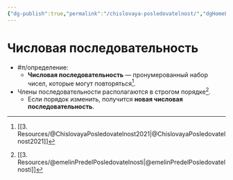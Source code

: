 ```yaml
---
{"dg-publish":true,"permalink":"/chislovaya-posledovatelnost/","dgHomeLink":true,"dgPassFrontmatter":false,"dgShowLocalGraph":true,"dgShowBacklinks":true}
---
```



# Числовая последовательность

- #π/определение:
	- **Числовая последовательность** — пронумерованный набор чисел, которые могут повторяться[^1].
- Члены последовательности располагаются в строгом порядке[^2].
	- Если порядок изменить, получится **новая числовая последовательность**. 

[^1]: [[3. Resources/@ChislovayaPosledovatelnost2021|@ChislovayaPosledovatelnost2021]]
[^2]: [[3. Resources/@emelinPredelPosledovatelnosti|@emelinPredelPosledovatelnosti]]
